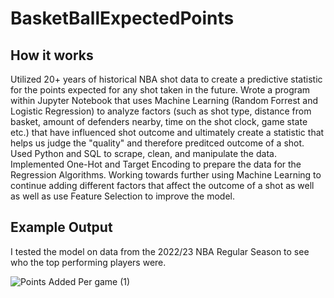 # BasketBallExpectedPoints

## How it works
Utilized 20+ years of historical NBA shot data to create a predictive statistic for the points expected for any shot taken in the future.
Wrote a program within Jupyter Notebook that uses Machine Learning (Random Forrest and Logistic Regression) to analyze factors (such as shot type, distance from basket, amount of defenders nearby, time on the shot clock, game state etc.) that have influenced shot outcome and ultimately create a statistic that helps us judge the "quality" and therefore preditced outcome of a shot.
Used Python and SQL to scrape, clean, and manipulate the data. Implemented One-Hot and Target Encoding to prepare the data for the Regression Algorithms.
Working towards further using Machine Learning to continue adding different factors that affect the outcome of a shot as well as well as use Feature Selection to improve the model.

## Example Output
I tested the model on data from the 2022/23 NBA Regular Season to see who the top performing players were.

![Points Added Per game (1)](https://github.com/AtharvaBeesen/BasketBallExpectedPoints/assets/86427671/da29bea8-b36a-4932-89b3-c604f94c7a59)
